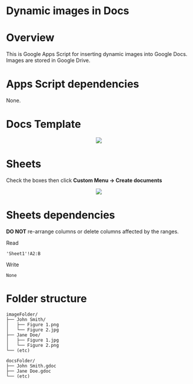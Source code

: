# Dynamic images in Docs

# Overview
This is Google Apps Script for inserting dynamic images into Google Docs. Images are stored in Google Drive.

# Apps Script dependencies
None. 

# Docs Template
<div align="center"><img src="https://github.com/user-attachments/assets/de15b41c-0017-4bcb-8afb-87f0c774b735" /></div>

# Sheets
Check the boxes then click **Custom Menu -> Create documents**

<div align="center"><img src="https://github.com/user-attachments/assets/38499891-1967-4193-99ec-36de1c12feee" /></div>

# Sheets dependencies
**DO NOT** re-arrange columns or delete columns affected by the ranges.

Read
```
'Sheet1'!A2:B
```
Write
```
None
```

# Folder structure
```
imageFolder/
├── John Smith/
│   ├── Figure 1.png
│   └── Figure 2.jpg
├── Jane Doe/
│   ├── Figure 1.jpg
│   └── Figure 2.png
└── (etc)

docsFolder/
├── John Smith.gdoc
├── Jane Doe.gdoc
└── (etc)
```

